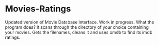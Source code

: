 # Movies-Ratings
Updated version of Movie Database Interface. Work in progress.
What the program does?
It scans through the directory of your choice containing your movies. Gets the filenames, cleans it and uses omdb to find its imdb ratings.
